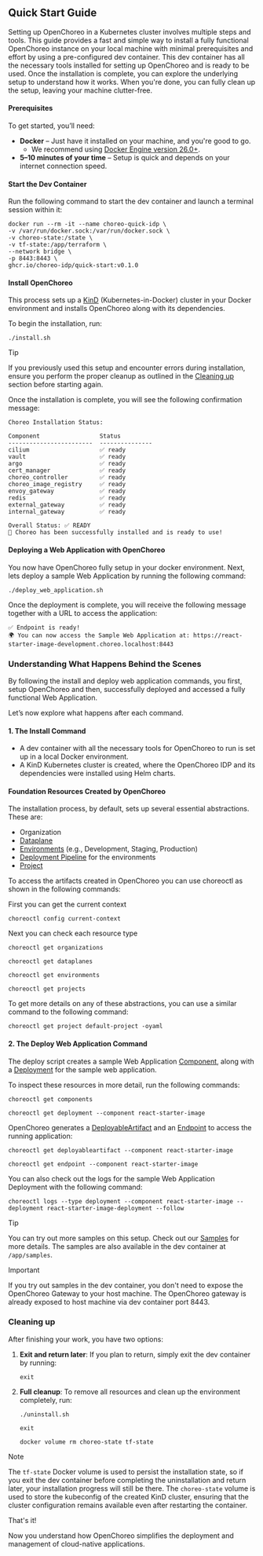 ## Quick Start Guide

Setting up OpenChoreo in a Kubernetes cluster involves multiple steps and tools. This guide provides a fast and simple way to install a fully functional OpenChoreo instance on your local machine with minimal prerequisites and effort by using a pre-configured dev container.
This dev container has all the necessary tools installed for setting up OpenChoreo and is ready to be used. Once the installation is complete, you can explore the underlying setup to understand how it works.
When you're done, you can fully clean up the setup, leaving your machine clutter-free.

#### Prerequisites

To get started, you’ll need:

- **Docker** – Just have it installed on your machine, and you're good to go.
    - We recommend using [Docker Engine version 26.0+](https://docs.docker.com/engine/release-notes/26.0/).
- **5–10 minutes of your time** – Setup is quick and depends on your internet connection speed.

#### Start the Dev Container

Run the following command to start the dev container and launch a terminal session within it:

```shell
docker run --rm -it --name choreo-quick-idp \
-v /var/run/docker.sock:/var/run/docker.sock \
-v choreo-state:/state \
-v tf-state:/app/terraform \
--network bridge \
-p 8443:8443 \
ghcr.io/choreo-idp/quick-start:v0.1.0

```

#### Install OpenChoreo
This process sets up a [KinD](https://kind.sigs.k8s.io/) (Kubernetes-in-Docker) cluster in your Docker environment and installs OpenChoreo along with its dependencies.

To begin the installation, run:

```shell
./install.sh
```

> [!TIP]
> If you previously used this setup and encounter errors during installation, ensure you perform the proper cleanup as outlined in the [Cleaning up](#cleaning-up) section before starting again.

Once the installation is complete, you will see the following confirmation message:
```text
Choreo Installation Status:

Component                 Status
------------------------  ---------------
cilium                    ✅ ready
vault                     ✅ ready
argo                      ✅ ready
cert_manager              ✅ ready
choreo_controller         ✅ ready
choreo_image_registry     ✅ ready
envoy_gateway             ✅ ready
redis                     ✅ ready
external_gateway          ✅ ready
internal_gateway          ✅ ready

Overall Status: ✅ READY
🎉 Choreo has been successfully installed and is ready to use!
```

#### Deploying a Web Application with OpenChoreo

You now have OpenChoreo fully setup in your docker environment.
Next, lets deploy a sample Web Application by running the following command:

```shell
./deploy_web_application.sh
```

Once the deployment is complete, you will receive the following message together with a URL to access the application:

```text
✅ Endpoint is ready!
🌍 You can now access the Sample Web Application at: https://react-starter-image-development.choreo.localhost:8443
```

### Understanding What Happens Behind the Scenes
By following the install and deploy web application commands, you first, setup OpenChoreo and then, successfully deployed and accessed a fully functional Web Application.

Let’s now explore what happens after each command.

#### 1. The Install Command
- A dev container with all the necessary tools for OpenChoreo to run is set up in a local Docker environment.
- A KinD Kubernetes cluster is created, where the OpenChoreo IDP and its dependencies were installed using Helm charts.

#### Foundation Resources Created by OpenChoreo

The installation process, by default, sets up several essential abstractions. These are:
- Organization
- [Dataplane](https://github.com/choreo-idp/choreo/tree/main/docs#dataplane)
- [Environments](https://github.com/choreo-idp/choreo/tree/main/docs#environment) (e.g., Development, Staging, Production)
- [Deployment Pipeline](https://github.com/choreo-idp/choreo/tree/main/docs#deploymentpipeline) for the environments
- [Project](https://github.com/choreo-idp/choreo/tree/main/docs#project)

To access the artifacts created in OpenChoreo you can use choreoctl as shown in the following commands:

First you can get the current context
```shell
choreoctl config current-context
```
Next you can check each resource type

```shell
choreoctl get organizations
```
```shell
choreoctl get dataplanes
```
```shell
choreoctl get environments
```
```shell
choreoctl get projects
```
To get more details on any of these abstractions, you can use a similar command to the following command:

```shell
choreoctl get project default-project -oyaml
```

#### 2. The Deploy Web Application Command
The deploy script creates a sample Web Application [Component](https://github.com/choreo-idp/choreo/tree/main/docs#component), along with a [Deployment](https://github.com/choreo-idp/choreo/tree/main/docs#component) for the sample web application.

To inspect these resources in more detail, run the following commands:

```shell
choreoctl get components
```
```shell
choreoctl get deployment --component react-starter-image
```

OpenChoreo generates a [DeployableArtifact](https://github.com/choreo-idp/choreo/tree/main/docs#deployableartifact) and an [Endpoint](https://github.com/choreo-idp/choreo/tree/main/docs#endpoint) to access the running application:

```shell
choreoctl get deployableartifact --component react-starter-image
```
```shell
choreoctl get endpoint --component react-starter-image
```

You can also check out the logs for the sample Web Application Deployment with the following command:
```shell
choreoctl logs --type deployment --component react-starter-image --deployment react-starter-image-deployment --follow
```

> [!TIP]
> You can try out more samples on this setup. Check out our [Samples](../samples/README.md) for more details.
> The samples are also available in the dev container at `/app/samples`.

> [!IMPORTANT]
> If you try out samples in the dev container, you don't need to expose the OpenChoreo Gateway to your host machine. The OpenChoreo gateway is already exposed to host machine via dev container port 8443.

### Cleaning up
After finishing your work, you have two options:

1. **Exit and return later**: If you plan to return, simply exit the dev container by running:
    ```shell
    exit
    ```
2. **Full cleanup**: To remove all resources and clean up the environment completely, run:
    ```shell
    ./uninstall.sh
    ```
    ```shell
    exit
    ```
    ```shell
    docker volume rm choreo-state tf-state
    ```
> [!Note]
> The `tf-state` Docker volume is used to persist the installation state, so if you exit the dev container before completing the uninstallation and return later, your installation progress will still be there.
> The `choreo-state` volume is used to store the kubeconfig of the created KinD cluster, ensuring that the cluster configuration remains available even after restarting the container.

That's it!

Now you understand how OpenChoreo simplifies the deployment and management of cloud-native applications.
